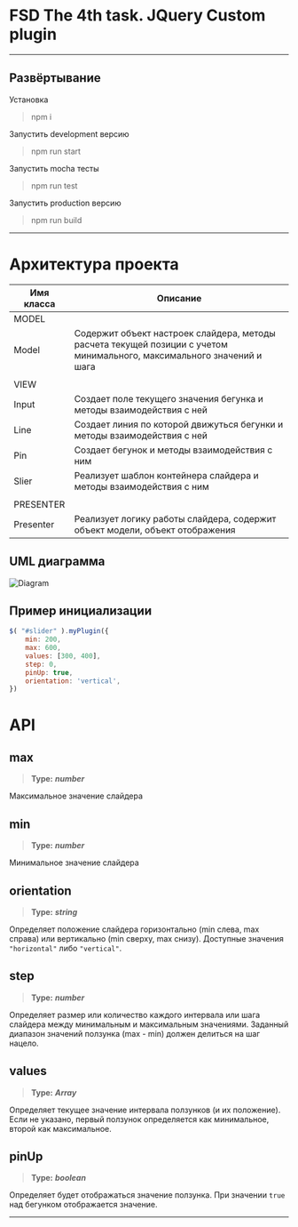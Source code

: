 # FSD The 4th task. JQuery Custom plugin

---

## Развёртывание

Установка
>npm i

Запустить development версию
>npm run start

Запустить mocha тесты
>npm run test

Запустить production версию
>npm run build


---
# Архитектура проекта

Имя класса      | Описание
----------------|----------------------
MODEL           |
Model           | Содержит объект настроек слайдера, методы расчета текущей позиции с учетом минимального, максимального значений и шага
                |
VIEW            | 
Input           | Создает поле текущего значения бегунка и методы взаимодействия с ней
Line            | Создает линия по которой движуться бегунки и методы взаимодействия с ней
Pin             | Создает бегунок и методы взаимодействия с ним
Slier           | Реализует шаблон контейнера слайдера и методы взаимодействия с ним
                |
PRESENTER       | 
Presenter       | Реализует логику работы слайдера, содержит объект модели, объект отображения



## UML диаграмма

![Diagram](https://github.com/)

## Пример инициализации

```JavaScript
$( "#slider" ).myPlugin({
    min: 200,
    max: 600,
    values: [300, 400],
    step: 0,
    pinUp: true,
    orientation: 'vertical',
})
```

# API

## max
>**Type:** ***number***

Максимальное значение слайдера



## min
>**Type:** ***number***

Минимальное значение слайдера


## orientation
>**Type:** ***string***

Определяет положение слайдера горизонтально (min слева, max справа) или вертикально (min сверху, max снизу). Доступные значения ```"horizontal"``` либо ```"vertical"```.


## step
>**Type:** ***number***

Определяет размер или количество каждого интервала или шага слайдера между минимальным и максимальным значениями. Заданный диапазон значений ползунка (max - min) должен делиться на шаг нацело.



## values
>**Type:** ***Array***

Определяет текущее значение интервала ползунков (и их положение). Если не указано, первый ползунок определяется как минимальное, второй как максимальное.



## pinUp
>**Type:** ***boolean***

Определяет будет отображаться значение ползунка. При значении ```true``` над бегунком отображается значение.


---
